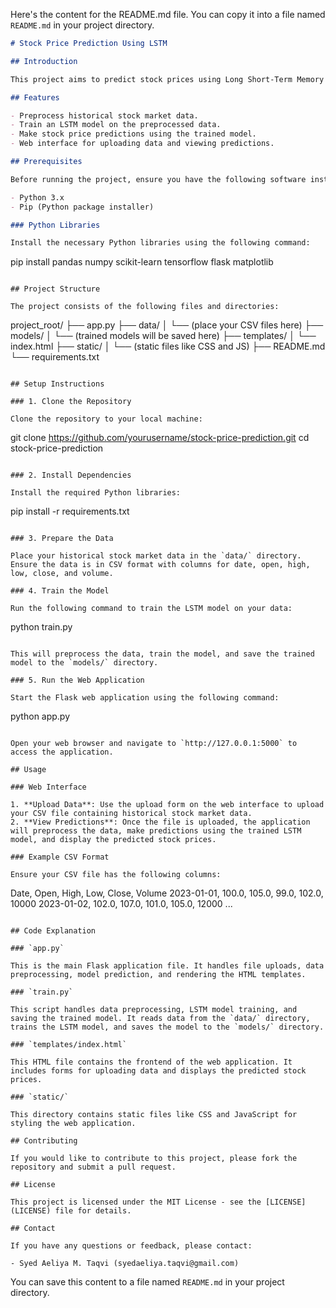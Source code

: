 Here's the content for the README.md file. You can copy it into a file named `README.md` in your project directory.

```markdown
# Stock Price Prediction Using LSTM

## Introduction

This project aims to predict stock prices using Long Short-Term Memory (LSTM) networks. It includes a Python-based backend for data preprocessing, model training, and prediction, as well as an HTML-based frontend for user interaction.

## Features

- Preprocess historical stock market data.
- Train an LSTM model on the preprocessed data.
- Make stock price predictions using the trained model.
- Web interface for uploading data and viewing predictions.

## Prerequisites

Before running the project, ensure you have the following software installed:

- Python 3.x
- Pip (Python package installer)

### Python Libraries

Install the necessary Python libraries using the following command:

```
pip install pandas numpy scikit-learn tensorflow flask matplotlib
```

## Project Structure

The project consists of the following files and directories:

```
project_root/
├── app.py
├── data/
│   └── (place your CSV files here)
├── models/
│   └── (trained models will be saved here)
├── templates/
│   └── index.html
├── static/
│   └── (static files like CSS and JS)
├── README.md
└── requirements.txt
```

## Setup Instructions

### 1. Clone the Repository

Clone the repository to your local machine:

```
git clone https://github.com/yourusername/stock-price-prediction.git
cd stock-price-prediction
```

### 2. Install Dependencies

Install the required Python libraries:

```
pip install -r requirements.txt
```

### 3. Prepare the Data

Place your historical stock market data in the `data/` directory. Ensure the data is in CSV format with columns for date, open, high, low, close, and volume.

### 4. Train the Model

Run the following command to train the LSTM model on your data:

```
python train.py
```

This will preprocess the data, train the model, and save the trained model to the `models/` directory.

### 5. Run the Web Application

Start the Flask web application using the following command:

```
python app.py
```

Open your web browser and navigate to `http://127.0.0.1:5000` to access the application.

## Usage

### Web Interface

1. **Upload Data**: Use the upload form on the web interface to upload your CSV file containing historical stock market data.
2. **View Predictions**: Once the file is uploaded, the application will preprocess the data, make predictions using the trained LSTM model, and display the predicted stock prices.

### Example CSV Format

Ensure your CSV file has the following columns:

```
Date, Open, High, Low, Close, Volume
2023-01-01, 100.0, 105.0, 99.0, 102.0, 10000
2023-01-02, 102.0, 107.0, 101.0, 105.0, 12000
...
```

## Code Explanation

### `app.py`

This is the main Flask application file. It handles file uploads, data preprocessing, model prediction, and rendering the HTML templates.

### `train.py`

This script handles data preprocessing, LSTM model training, and saving the trained model. It reads data from the `data/` directory, trains the LSTM model, and saves the model to the `models/` directory.

### `templates/index.html`

This HTML file contains the frontend of the web application. It includes forms for uploading data and displays the predicted stock prices.

### `static/`

This directory contains static files like CSS and JavaScript for styling the web application.

## Contributing

If you would like to contribute to this project, please fork the repository and submit a pull request.

## License

This project is licensed under the MIT License - see the [LICENSE](LICENSE) file for details.

## Contact

If you have any questions or feedback, please contact:

- Syed Aeliya M. Taqvi (syedaeliya.taqvi@gmail.com)
```

You can save this content to a file named `README.md` in your project directory.
